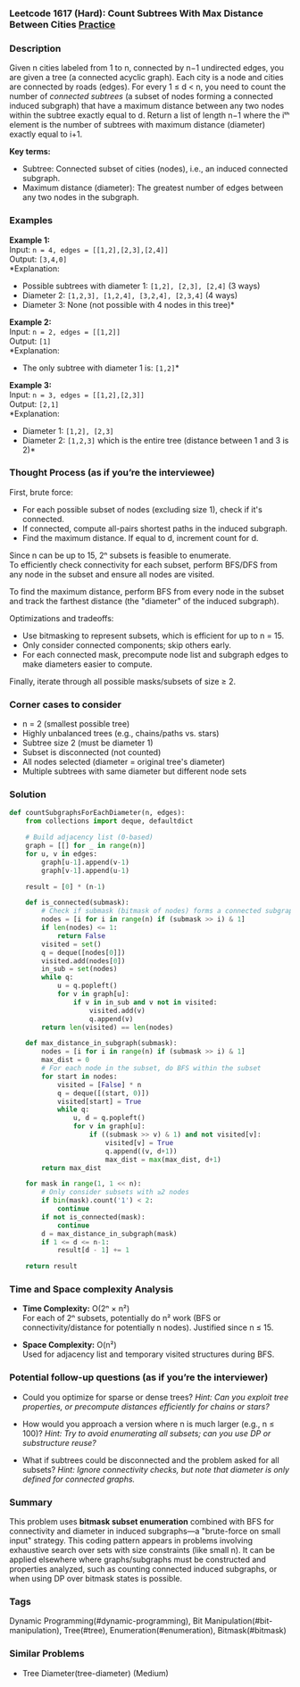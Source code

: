 ### Leetcode 1617 (Hard): Count Subtrees With Max Distance Between Cities [Practice](https://leetcode.com/problems/count-subtrees-with-max-distance-between-cities)

### Description  
Given n cities labeled from 1 to n, connected by n−1 undirected edges, you are given a tree (a connected acyclic graph). Each city is a node and cities are connected by roads (edges). For every 1 ≤ d < n, you need to count the number of *connected subtrees* (a subset of nodes forming a connected induced subgraph) that have a maximum distance between any two nodes within the subtree exactly equal to d. Return a list of length n−1 where the iᵗʰ element is the number of subtrees with maximum distance (diameter) exactly equal to i+1.

**Key terms:**  
- Subtree: Connected subset of cities (nodes), i.e., an induced connected subgraph.
- Maximum distance (diameter): The greatest number of edges between any two nodes in the subgraph.

### Examples  

**Example 1:**  
Input: `n = 4, edges = [[1,2],[2,3],[2,4]]`  
Output: `[3,4,0]`  
*Explanation:  
- Possible subtrees with diameter 1: `[1,2], [2,3], [2,4]` (3 ways)  
- Diameter 2: `[1,2,3], [1,2,4], [3,2,4], [2,3,4]` (4 ways)  
- Diameter 3: None (not possible with 4 nodes in this tree)*

**Example 2:**  
Input: `n = 2, edges = [[1,2]]`  
Output: `[1]`  
*Explanation:  
- The only subtree with diameter 1 is: `[1,2]`*

**Example 3:**  
Input: `n = 3, edges = [[1,2],[2,3]]`  
Output: `[2,1]`  
*Explanation:  
- Diameter 1: `[1,2], [2,3]`  
- Diameter 2: `[1,2,3]` which is the entire tree (distance between 1 and 3 is 2)*

### Thought Process (as if you’re the interviewee)  
First, brute force:  
- For each possible subset of nodes (excluding size 1), check if it's connected.
- If connected, compute all-pairs shortest paths in the induced subgraph.
- Find the maximum distance. If equal to d, increment count for d.

Since n can be up to 15, 2ⁿ subsets is feasible to enumerate.  
To efficiently check connectivity for each subset, perform BFS/DFS from any node in the subset and ensure all nodes are visited.

To find the maximum distance, perform BFS from every node in the subset and track the farthest distance (the "diameter" of the induced subgraph).

Optimizations and tradeoffs:  
- Use bitmasking to represent subsets, which is efficient for up to n = 15.
- Only consider connected components; skip others early.
- For each connected mask, precompute node list and subgraph edges to make diameters easier to compute.

Finally, iterate through all possible masks/subsets of size ≥ 2.

### Corner cases to consider  
- n = 2 (smallest possible tree)
- Highly unbalanced trees (e.g., chains/paths vs. stars)
- Subtree size 2 (must be diameter 1)
- Subset is disconnected (not counted)
- All nodes selected (diameter = original tree's diameter)
- Multiple subtrees with same diameter but different node sets

### Solution

```python
def countSubgraphsForEachDiameter(n, edges):
    from collections import deque, defaultdict

    # Build adjacency list (0-based)
    graph = [[] for _ in range(n)]
    for u, v in edges:
        graph[u-1].append(v-1)
        graph[v-1].append(u-1)

    result = [0] * (n-1)

    def is_connected(submask):
        # Check if submask (bitmask of nodes) forms a connected subgraph
        nodes = [i for i in range(n) if (submask >> i) & 1]
        if len(nodes) <= 1:
            return False
        visited = set()
        q = deque([nodes[0]])
        visited.add(nodes[0])
        in_sub = set(nodes)
        while q:
            u = q.popleft()
            for v in graph[u]:
                if v in in_sub and v not in visited:
                    visited.add(v)
                    q.append(v)
        return len(visited) == len(nodes)

    def max_distance_in_subgraph(submask):
        nodes = [i for i in range(n) if (submask >> i) & 1]
        max_dist = 0
        # For each node in the subset, do BFS within the subset
        for start in nodes:
            visited = [False] * n
            q = deque([(start, 0)])
            visited[start] = True
            while q:
                u, d = q.popleft()
                for v in graph[u]:
                    if ((submask >> v) & 1) and not visited[v]:
                        visited[v] = True
                        q.append((v, d+1))
                        max_dist = max(max_dist, d+1)
        return max_dist

    for mask in range(1, 1 << n):
        # Only consider subsets with ≥2 nodes
        if bin(mask).count('1') < 2:
            continue
        if not is_connected(mask):
            continue
        d = max_distance_in_subgraph(mask)
        if 1 <= d <= n-1:
            result[d - 1] += 1

    return result
```

### Time and Space complexity Analysis  

- **Time Complexity:** O(2ⁿ × n²)  
    For each of 2ⁿ subsets, potentially do n² work (BFS or connectivity/distance for potentially n nodes). Justified since n ≤ 15.

- **Space Complexity:** O(n²)  
    Used for adjacency list and temporary visited structures during BFS.

### Potential follow-up questions (as if you’re the interviewer)  

- Could you optimize for sparse or dense trees?
  *Hint: Can you exploit tree properties, or precompute distances efficiently for chains or stars?*

- How would you approach a version where n is much larger (e.g., n ≤ 100)?
  *Hint: Try to avoid enumerating all subsets; can you use DP or substructure reuse?*

- What if subtrees could be disconnected and the problem asked for all subsets?
  *Hint: Ignore connectivity checks, but note that diameter is only defined for connected graphs.*

### Summary
This problem uses **bitmask subset enumeration** combined with BFS for connectivity and diameter in induced subgraphs—a "brute-force on small input" strategy. This coding pattern appears in problems involving exhaustive search over sets with size constraints (like small n). It can be applied elsewhere where graphs/subgraphs must be constructed and properties analyzed, such as counting connected induced subgraphs, or when using DP over bitmask states is possible.

### Tags
Dynamic Programming(#dynamic-programming), Bit Manipulation(#bit-manipulation), Tree(#tree), Enumeration(#enumeration), Bitmask(#bitmask)

### Similar Problems
- Tree Diameter(tree-diameter) (Medium)